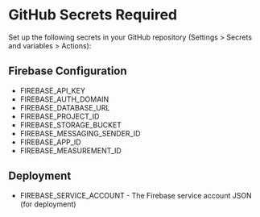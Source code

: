 # GitHub Secrets Required

Set up the following secrets in your GitHub repository (Settings > Secrets and variables > Actions):

## Firebase Configuration
- FIREBASE_API_KEY
- FIREBASE_AUTH_DOMAIN
- FIREBASE_DATABASE_URL
- FIREBASE_PROJECT_ID
- FIREBASE_STORAGE_BUCKET
- FIREBASE_MESSAGING_SENDER_ID
- FIREBASE_APP_ID
- FIREBASE_MEASUREMENT_ID

## Deployment
- FIREBASE_SERVICE_ACCOUNT - The Firebase service account JSON (for deployment)